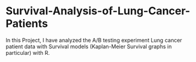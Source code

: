 # Survival-Analysis-of-Lung-Cancer-Patients
In this Project, I have analyzed the A/B testing experiment Lung cancer patient data with Survival models (Kaplan-Meier Survival graphs in particular) with R.
